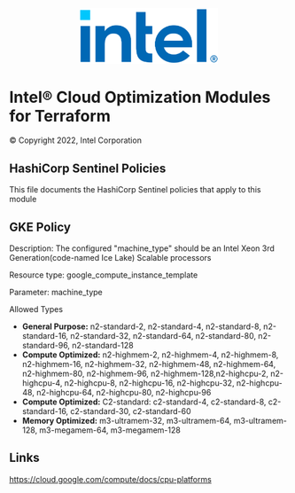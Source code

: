 <p align="center">
  <img src="./images/logo-classicblue-800px.png" alt="Intel Logo" width="250"/>
</p>

# Intel® Cloud Optimization Modules for Terraform  

© Copyright 2022, Intel Corporation

## HashiCorp Sentinel Policies

This file documents the HashiCorp Sentinel policies that apply to this module

## GKE Policy

Description: The configured "machine_type" should be an Intel Xeon 3rd Generation(code-named Ice Lake) Scalable processors

Resource type: google_compute_instance_template

Parameter:  machine_type

Allowed Types 

- **General Purpose:**  n2-standard-2, n2-standard-4, n2-standard-8, n2-standard-16, n2-standard-32, n2-standard-64, n2-standard-80, n2-standard-96, n2-standard-128
- **Compute Optimized:** n2-highmem-2, n2-highmem-4, n2-highmem-8, n2-highmem-16, n2-highmem-32, n2-highmem-48, n2-highmem-64, n2-highmem-80, n2-highmem-96, n2-highmem-128,n2-highcpu-2, n2-highcpu-4, n2-highcpu-8, n2-highcpu-16, n2-highcpu-32, n2-highcpu-48, n2-highcpu-64, n2-highcpu-80, n2-highcpu-96
- **Compute Optimized:** C2-standard: c2-standard-4, c2-standard-8, c2-standard-16, c2-standard-30, c2-standard-60
- **Memory Optimized:** m3-ultramem-32, m3-ultramem-64, m3-ultramem-128, m3-megamem-64, m3-megamem-128

## Links
https://cloud.google.com/compute/docs/cpu-platforms